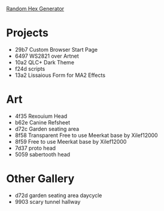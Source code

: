 [Random Hex Generator](https://www.browserling.com/tools/random-hex)
# Projects
- 29b7 Custom Browser Start Page
- 6497 WS2821 over Artnet
- 10a2 QLC+ Dark Theme
- f24d scripts
- 13a2 Lissaious Form for MA2 Effects

# Art
- 4f35 Rexouium Head
- b62e Canine Refsheet
- d72c Garden seating area
- 8f58 Transparent Free to use Meerkat base by Xilef12000
- 8f59 Free to use Meerkat base by Xilef12000
- 7d37 proto head
- 5059 sabertooth head

# Other Gallery
- d72d garden seating area daycycle
- 9903 scary tunnel hallway